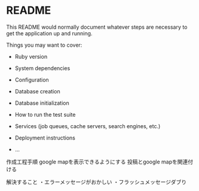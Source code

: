 # README

This README would normally document whatever steps are necessary to get the
application up and running.

Things you may want to cover:

* Ruby version

* System dependencies

* Configuration

* Database creation

* Database initialization

* How to run the test suite

* Services (job queues, cache servers, search engines, etc.)

* Deployment instructions

* ...

作成工程手順
google mapを表示できるようにする
投稿とgoogle mapを関連付ける

解決すること
・エラーメッセージがおかしい
・フラッシュメッセージダブり
